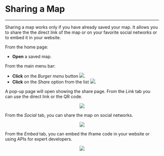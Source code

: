# Sharing a Map
***************

Sharing a map works only if you have already saved your map. It allows you to share the the direct link of the map or on your favorite social networks or to embed it in your website.

From the home page:

* **Open** a saved map.

From the main menu bar:

* **Click** on the *Burger menu* button <img src="../img/burger.png" style="max-width:25px;" />.
* **Click** on the *Share* option from the list <img src="../img/share.png" style="max-width:80px;" />.

A pop-up page will open showing the share page. From the *Link* tab you can use the direct link or the QR code.

<p align = "center" ><img src="../img/share-1.png" style="max-width:500px;" /></p>

From the *Social* tab, you can share the map on social networks.

<p align = "center" ><img src="../img/share-2.png" style="max-width:500px;" /></p>

From the *Embed* tab, you can embed the iframe code in your website or using APIs for expert developers.

<p align = "center" ><img src="../img/share-3.png" style="max-width:500px;" /></p>


